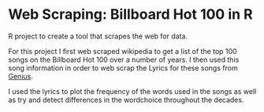 # Web Scraping: Billboard Hot 100 in R

R project to create a tool that scrapes the web for data.

For this project I first web scraped wikipedia to get a list of the top 100 songs on the Billboard Hot 100 over a number of years. I then used this song information in order to web scrap the Lyrics for these songs from [Genius](genius.com).

I used the lyrics to plot the frequency of the words used in the songs as well as try and detect differences in the wordchoice throughout the decades.

